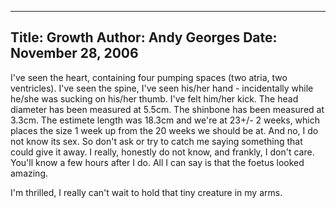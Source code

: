 -----
Title:  Growth
Author: Andy Georges
Date: November 28, 2006
----







I've seen the heart, containing four pumping spaces (two atria, two
ventricles). I've seen the spine, I've seen his/her hand - incidentally
while he/she was sucking on his/her thumb. I've felt him/her kick. The
head diameter has been measured at 5.5cm. The shinbone has been measured
at 3.3cm. The estimete length was 18.3cm and we're at 23+/- 2 weeks,
which places the size 1 week up from the 20 weeks we should be at. And
no, I do not know its sex. So don't ask or try to catch me saying
something that could give it away. I really, honestly do not know, and
frankly, I don't care. You'll know a few hours after I do. All I can say
is that the foetus looked amazing.


I'm thrilled, I really can't wait to hold that tiny creature in my arms.




